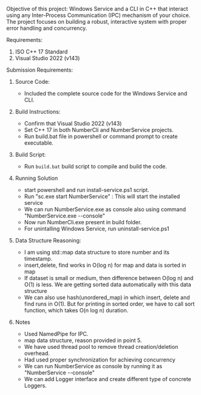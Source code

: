 Objective of this project:
Windows Service and a CLI in C++ that interact using any Inter-Process Communication (IPC) mechanism of your choice. The project focuses on building a robust, interactive system with proper error handling and concurrency.
 
Requirements:
1. ISO C++ 17 Standard
2. Visual Studio 2022 (v143) 

Submission Requirements:
1. Source Code:  
   - Included the complete source code for the Windows Service and CLI.
 
2. Build Instructions:
   - Confirm that Visual Studio 2022 (v143)
   - Set C++ 17 in both NumberCli and NumberService projects.
   - Run build.bat file in powershell or command prompt to create executable.
   
3. Build Script:
   - Run `build.bat` build script to compile and build the code.

4. Running Solution
	- start powershell and run install-service.ps1 script. 
	- Run "sc.exe start NumberService" : This will start the installed service
	- We can run NumberService.exe as console also using command "NumberService.exe --console"
	- Now run NumberCli.exe present in build folder.
	- For unintalling Windows Service, run uninstall-service.ps1
	
5. Data Structure Reasoning:
   - I am using std::map data structure to store number and its timestamp. 
   - insert,delete, find works in O(log n) for map and data is sorted in map
   - If dataset is small or medium, then difference between O(log n) and O(1) is less. We are getting sorted data automatically with this data structure 
   - We can also use hash(unordered_map) in which insert, delete and find runs in  O(1). But for printing in sorted order, we have to call sort function, which takes O(n log n) duration. 
 
6. Notes
   - Used NamedPipe for IPC.
   - map data structure, reason provided in point 5.
   - We have used thread pool to remove thread creation/deletion overhead.
   - Had used proper synchronization for achieving concurrency
   - We can run NumberService as console by running it as "NumberService --console"
   - We can add Logger interface and create different type of concrete Loggers. 

